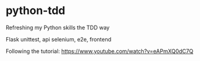 # python-tdd

Refreshing my Python skills the TDD way

Flask
unittest, api
selenium, e2e, frontend

Following the tutorial:
https://www.youtube.com/watch?v=eAPmXQ0dC7Q
